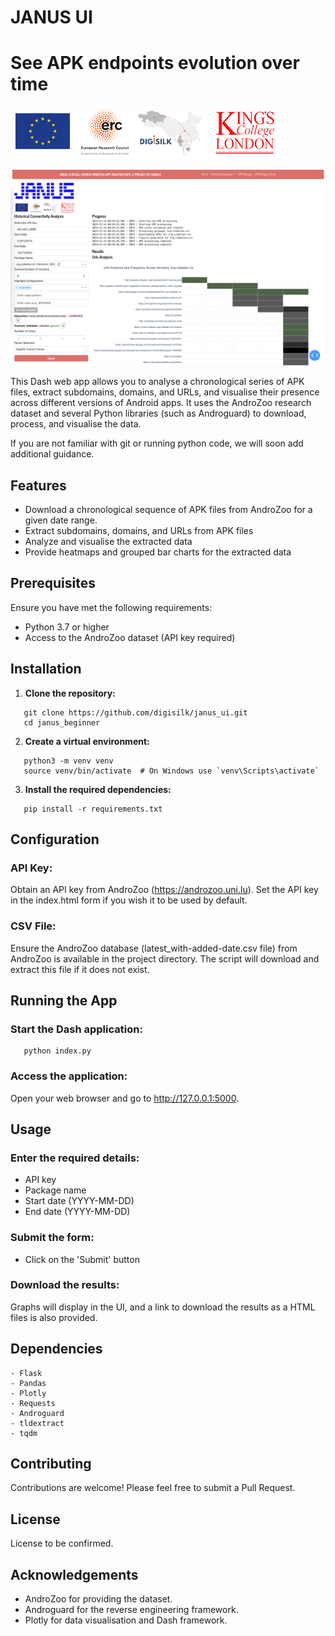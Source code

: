 
# JANUS UI
# See APK endpoints evolution over time

![Sponsors](./assets/sponsors.png)

![Janus UI](./assets/ui.png)

This Dash web app allows you to analyse a chronological series of APK files, extract subdomains, domains, and URLs, and visualise their presence across different versions of Android apps. It uses the AndroZoo research dataset and several Python libraries (such as Androguard) to download, process, and visualise the data.

If you are not familiar with git or running python code, we will soon add additional guidance.

## Features

- Download a chronological sequence of APK files from AndroZoo for a given date range.
- Extract subdomains, domains, and URLs from APK files
- Analyze and visualise the extracted data
- Provide heatmaps and grouped bar charts for the extracted data

## Prerequisites

Ensure you have met the following requirements:

- Python 3.7 or higher
- Access to the AndroZoo dataset (API key required)

## Installation

1. **Clone the repository:**
```
   git clone https://github.com/digisilk/janus_ui.git
   cd janus_beginner
```
2. **Create a virtual environment:**
```
   python3 -m venv venv
   source venv/bin/activate  # On Windows use `venv\Scripts\activate`
```
3. **Install the required dependencies:**
```
   pip install -r requirements.txt
```
## Configuration

### API Key:

Obtain an API key from AndroZoo (https://androzoo.uni.lu). Set the API key in the index.html form if you wish it to be used by default.

### CSV File:

Ensure the AndroZoo database (latest_with-added-date.csv file) from AndroZoo is available in the project directory. The script will download and extract this file if it does not exist.

## Running the App

### Start the Dash application:
```
   python index.py
```
### Access the application:

Open your web browser and go to http://127.0.0.1:5000.

## Usage

### Enter the required details:

- API key
- Package name
- Start date (YYYY-MM-DD)
- End date (YYYY-MM-DD)

### Submit the form:

- Click on the 'Submit' button

### Download the results:
Graphs will display in the UI, and a link to download the results as a HTML files is also provided.

## Dependencies

```
- Flask
- Pandas
- Plotly
- Requests
- Androguard
- tldextract
- tqdm
```

## Contributing

Contributions are welcome! Please feel free to submit a Pull Request.

## License

License to be confirmed.

## Acknowledgements

- AndroZoo for providing the dataset.
- Androguard for the reverse engineering framework.
- Plotly for data visualisation and Dash framework.
